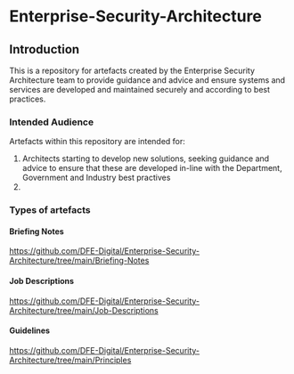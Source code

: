 # Enterprise-Security-Architecture

## Introduction

This is a repository for artefacts created by the Enterprise Security Architecture team to provide guidance and advice and ensure systems and services are developed and maintained securely and according to best practices.

### Intended Audience
Artefacts within this repository are intended for:

1. Architects starting to develop new solutions, seeking guidance and advice to ensure that these are developed in-line with the Department, Government and Industry best practives
2. 

### Types of artefacts



#### Briefing Notes

<https://github.com/DFE-Digital/Enterprise-Security-Architecture/tree/main/Briefing-Notes>

#### Job Descriptions

<https://github.com/DFE-Digital/Enterprise-Security-Architecture/tree/main/Job-Descriptions>

#### Guidelines

<https://github.com/DFE-Digital/Enterprise-Security-Architecture/tree/main/Principles>

